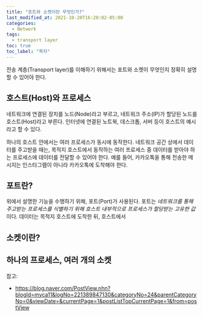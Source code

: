 ```yaml
---
title: "포트와 소켓이란 무엇인가?"
last_modified_at: 2021-10-20T16:20:02-05:00
categories:
  - Network
tags:
  - transport layer
toc: true
toc_label: "목차"
---
```


전송 계층(Transport layer)를 이해하기 위해서는 포트와 소켓이 무엇인지 정확히 설명할 수 있어야 한다. 

## 호스트(Host)와 프로세스

네트워크에 연결된 장치를 노드(Node)라고 부르고, 네트워크 주소(IP)가 할당된 노드를 호스트(Host)라고 부른다. 인터넷에 연결된 노트북, 데스크톱, 서버 등이 호스트의 예시라고 할 수 있다.

하나의 호스트 안에서는 여러 프로세스가 동시에 동작한다. 네트워크 공간 상에서 데이터를 주고받을 때는, 목적지 호스트에서 동작하는 여러 프로세스 중 데이터를 받아야 하는 프로세스에 데이터를 전달할 수 있어야 한다. 예를 들어, 카카오톡을 통해 전송한 메시지는 인스타그램이 아니라 카카오톡에 도착해야 한다. 


## 포트란?

위에서 설명한 기능을 수행하기 위해, 포트(Port)가 사용된다. 포트는 *네트워크를 통해 주고받는 프로세스를 식별하기 위해 호스트 내부적으로 프로세스가 할당받는 고유한 값*이다. 데이터는 목적지 호스트에 도착한 뒤, 호스트에서 

## 소켓이란?



## 하나의 프로세스, 여러 개의 소켓






참고: 
- https://blog.naver.com/PostView.nhn?blogId=myca11&logNo=221389847130&categoryNo=24&parentCategoryNo=0&viewDate=&currentPage=1&postListTopCurrentPage=1&from=postView